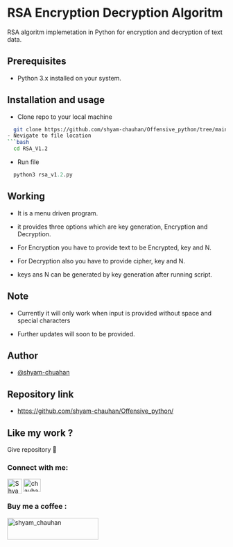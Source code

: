 
# RSA Encryption Decryption Algoritm

RSA algoritm implemetation in Python for encryption and decryption of text data.


## Prerequisites 
- Python 3.x installed on your system.

## Installation and usage 

- Clone repo to your local machine
```bash
  git clone https://github.com/shyam-chauhan/Offensive_python/tree/main/RSA_encryption_decryption/RSA_V1.2
- Nevigate to file location
```bash
  cd RSA_V1.2
  ```
- Run file
```python
  python3 rsa_v1.2.py
  ```

    
## Working

- It is a menu driven program.

- it provides three options which are key generation, Encryption and Decryption.

- For Encryption you have to provide text to be Encrypted, key and N.

- For Decryption also you have to provide cipher, key and N.

- keys ans N can be generated by key generation after running script.

## Note

- Currently it will only work when input is provided without space and special characters

- Further updates will soon to be provided.

## Author

- [@shyam-chuahan](https://github.com/shyam-chauhan)


## Repository link
- https://github.com/shyam-chauhan/Offensive_python/
## Like my work ?

Give repository 🌟

<h3 align="left">Connect with me:</h3>
<p align="left">
<a href="https://linkedin.com/in/chauhan-shyam009" target="blank"><img align="center" src="https://raw.githubusercontent.com/rahuldkjain/github-profile-readme-generator/master/src/images/icons/Social/linked-in-alt.svg" alt="chauhan-shyam009" height="30" width="40" /></a>
<a href="https://t.me/chauhan_shyam">
    <img align="left" alt="Shyam chauhan Telegram" width="34px" src="https://raw.githubusercontent.com/gauravghongde/social-icons/master/SVG/Color/Telegram.svg" />
</a>
</p>

<h3 align="left">Buy me a coffee :</h3>
<p><a href="https://www.buymeacoffee.com/shyam_chauhan"> <img align="left" src="https://cdn.buymeacoffee.com/buttons/v2/default-yellow.png" height="50" width="210" alt="shyam_chauhan" /></a></p><br><br><br>
